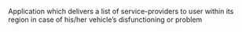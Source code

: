 Application which delivers a list of service-providers to user within its region in case of his/her vehicle’s disfunctioning or problem
